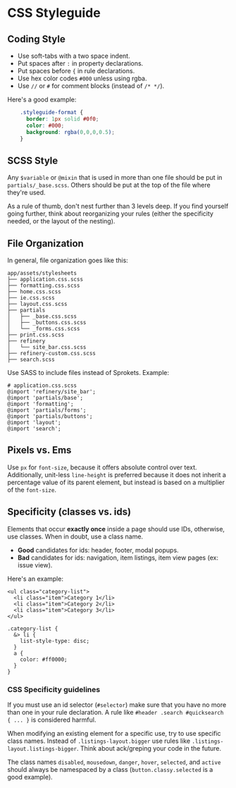 # CSS Styleguide #

## Coding Style ##

* Use soft-tabs with a two space indent.
* Put spaces after `:` in property declarations.
* Put spaces before `{` in rule declarations.
* Use hex color codes `#000` unless using rgba.
* Use `//` or `#` for comment blocks (instead of `/* */`).

Here's a good example:

``` css
    .styleguide-format {
      border: 1px solid #0f0;
      color: #000;
      background: rgba(0,0,0,0.5);
    }
```

## SCSS Style ##

Any `$variable` or `@mixin` that is used in more than one file should be put in `partials/_base.scss`. Others should be put at the top of the file where they're used.

As a rule of thumb, don't nest further than 3 levels deep. If you find yourself going further, think about reorganizing your rules (either the specificity needed, or the layout of the nesting).

## File Organization ##

In general, file organization goes like this:

    app/assets/stylesheets
    ├── application.css.scss
    ├── formatting.css.scss
    ├── home.css.scss
    ├── ie.css.scss
    ├── layout.css.scss
    ├── partials
    │   ├── _base.css.scss
    │   ├── _buttons.css.scss
    │   └── _forms.css.scss
    ├── print.css.scss
    ├── refinery
    │   └── site_bar.css.scss
    ├── refinery-custom.css.scss
    ├── search.scss

Use SASS to include files instead of Sprokets. Example:

    # application.css.scss
    @import 'refinery/site_bar';
    @import 'partials/base';
    @import 'formatting';
    @import 'partials/forms';
    @import 'partials/buttons';
    @import 'layout';
    @import 'search';

## Pixels vs. Ems ##

Use `px` for `font-size`, because it offers absolute control over text. Additionally, unit-less `line-height` is preferred because it does not inherit a percentage value of its parent element, but instead is based on a multiplier of the `font-size`.

## Specificity (classes vs. ids) ##

Elements that occur **exactly once** inside a page should use IDs, otherwise, use classes. When in doubt, use a class name.

* **Good** candidates for ids: header, footer, modal popups.
* **Bad** candidates for ids: navigation, item listings, item view pages (ex: issue view).

Here's an example:

    <ul class="category-list">
      <li class="item">Category 1</li>
      <li class="item">Category 2</li>
      <li class="item">Category 3</li>
    </ul>

    .category-list {
      &> li {
        list-style-type: disc;
      }
      a {
        color: #ff0000;
      }
    }

### CSS Specificity guidelines

If you must use an id selector (`#selector`) make sure that you have no more than one in your rule declaration. A rule like `#header .search #quicksearch { ... }` is considered harmful.

When modifying an existing element for a specific use, try to use specific class names. Instead of `.listings-layout.bigger` use rules like `.listings-layout.listings-bigger`. Think about ack/greping your code in the future.

The class names `disabled`, `mousedown`, `danger`, `hover`, `selected`, and `active` should always be namespaced by a class (`button.classy.selected` is a good example).
